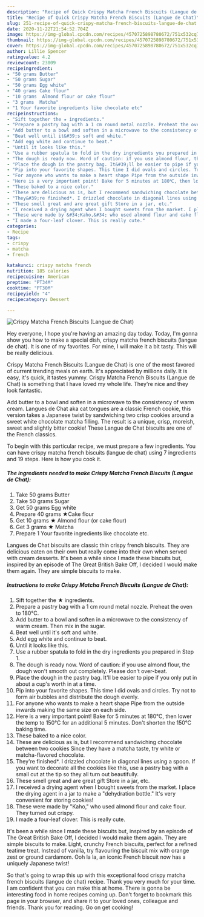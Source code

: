 ```yaml
---
description: "Recipe of Quick Crispy Matcha French Biscuits (Langue de Chat)"
title: "Recipe of Quick Crispy Matcha French Biscuits (Langue de Chat)"
slug: 251-recipe-of-quick-crispy-matcha-french-biscuits-langue-de-chat
date: 2020-11-22T21:54:52.704Z
image: https://img-global.cpcdn.com/recipes/4570725898780672/751x532cq70/crispy-matcha-french-biscuits-langue-de-chat-recipe-main-photo.jpg
thumbnail: https://img-global.cpcdn.com/recipes/4570725898780672/751x532cq70/crispy-matcha-french-biscuits-langue-de-chat-recipe-main-photo.jpg
cover: https://img-global.cpcdn.com/recipes/4570725898780672/751x532cq70/crispy-matcha-french-biscuits-langue-de-chat-recipe-main-photo.jpg
author: Lillie Spencer
ratingvalue: 4.2
reviewcount: 23009
recipeingredient:
- "50 grams Butter"
- "50 grams Sugar"
- "50 grams Egg white"
- "40 grams Cake flour"
- "10 grams  Almond flour or cake flour"
- "3 grams  Matcha"
- "1 Your favorite ingredients like chocolate etc"
recipeinstructions:
- "Sift together the ★ ingredients."
- "Prepare a pastry bag with a 1 cm round metal nozzle. Preheat the oven to 180℃."
- "Add butter to a bowl and soften in a microwave to the consistency of warm cream. Then mix in the sugar."
- "Beat well until it&#39;s soft and white."
- "Add egg white and continue to beat."
- "Until it looks like this."
- "Use a rubber spatula to fold in the dry ingredients you prepared in Step 1."
- "The dough is ready now. Word of caution: if you use almond flour, the dough won&#39;t smooth out completely. Please don&#39;t over-beat."
- "Place the dough in the pastry bag. It&#39;ll be easier to pipe if you only put in about a cup&#39;s worth in at a time."
- "Pip into your favorite shapes. This time I did ovals and circles. Try not to form air bubbles and distribute the dough evenly."
- "For anyone who wants to make a heart shape Pipe from the outside inwards making the same size on each side."
- "Here is a very important point! Bake for 5 minutes at 180℃, then lower the temp to 150℃ for an additional 5 minutes. Don&#39;t shorten the 150℃ baking time."
- "These baked to a nice color."
- "These are delicious as is, but I recommend sandwiching chocolate between two cookies Since they have a matcha taste, try white or matcha-flavored chocolate."
- "They&#39;re finished*. I drizzled chocolate in diagonal lines using a spoon. If you want to decorate all the cookies like this, use a pastry bag with a small cut at the tip so they all turn out beautifully."
- "These smell great and are great gift Store in a jar, etc."
- "I received a drying agent when I bought sweets from the market. I place the drying agent in a jar to make a &#34;dehydration bottle.&#34; It&#39;s very convenient for storing cookies!"
- "These were made by &#34;Kaho,&#34; who used almond flour and cake flour. They turned out crispy."
- "I made a four-leaf clover. This is really cute."
categories:
- Recipe
tags:
- crispy
- matcha
- french

katakunci: crispy matcha french 
nutrition: 185 calories
recipecuisine: American
preptime: "PT34M"
cooktime: "PT30M"
recipeyield: "4"
recipecategory: Dessert

---
```



![Crispy Matcha French Biscuits (Langue de Chat)](https://img-global.cpcdn.com/recipes/4570725898780672/751x532cq70/crispy-matcha-french-biscuits-langue-de-chat-recipe-main-photo.jpg)

Hey everyone, I hope you're having an amazing day today. Today, I'm gonna show you how to make a special dish, crispy matcha french biscuits (langue de chat). It is one of my favorites. For mine, I will make it a bit tasty. This will be really delicious.

Crispy Matcha French Biscuits (Langue de Chat) is one of the most favored of current trending meals on earth. It's appreciated by millions daily. It is easy, it's quick, it tastes yummy. Crispy Matcha French Biscuits (Langue de Chat) is something that I have loved my whole life. They're nice and they look fantastic.

Add butter to a bowl and soften in a microwave to the consistency of warm cream. Langues de Chat aka cat tongues are a classic French cookie, this version takes a Japanese twist by sandwiching two crisp cookies around a sweet white chocolate matcha filling. The result is a unique, crisp, moreish, sweet and slightly bitter cookie! These Langue de Chat biscuits are one of the French classics.


To begin with this particular recipe, we must prepare a few ingredients. You can have crispy matcha french biscuits (langue de chat) using 7 ingredients and 19 steps. Here is how you cook it.

<!--inarticleads1-->

##### The ingredients needed to make Crispy Matcha French Biscuits (Langue de Chat):

1. Take 50 grams Butter
1. Take 50 grams Sugar
1. Get 50 grams Egg white
1. Prepare 40 grams ★Cake flour
1. Get 10 grams ★ Almond flour (or cake flour)
1. Get 3 grams ★ Matcha
1. Prepare 1 Your favorite ingredients like chocolate etc.


Langues de Chat biscuits are classic thin crispy french biscuits. They are delicious eaten on their own but really come into their own when served with cream desserts. It&#39;s been a while since I made these biscuits but, inspired by an episode of The Great British Bake Off, I decided I would make them again. They are simple biscuits to make. 

<!--inarticleads2-->

##### Instructions to make Crispy Matcha French Biscuits (Langue de Chat):

1. Sift together the ★ ingredients.
1. Prepare a pastry bag with a 1 cm round metal nozzle. Preheat the oven to 180℃.
1. Add butter to a bowl and soften in a microwave to the consistency of warm cream. Then mix in the sugar.
1. Beat well until it&#39;s soft and white.
1. Add egg white and continue to beat.
1. Until it looks like this.
1. Use a rubber spatula to fold in the dry ingredients you prepared in Step 1.
1. The dough is ready now. Word of caution: if you use almond flour, the dough won&#39;t smooth out completely. Please don&#39;t over-beat.
1. Place the dough in the pastry bag. It&#39;ll be easier to pipe if you only put in about a cup&#39;s worth in at a time.
1. Pip into your favorite shapes. This time I did ovals and circles. Try not to form air bubbles and distribute the dough evenly.
1. For anyone who wants to make a heart shape Pipe from the outside inwards making the same size on each side.
1. Here is a very important point! Bake for 5 minutes at 180℃, then lower the temp to 150℃ for an additional 5 minutes. Don&#39;t shorten the 150℃ baking time.
1. These baked to a nice color.
1. These are delicious as is, but I recommend sandwiching chocolate between two cookies Since they have a matcha taste, try white or matcha-flavored chocolate.
1. They&#39;re finished*. I drizzled chocolate in diagonal lines using a spoon. If you want to decorate all the cookies like this, use a pastry bag with a small cut at the tip so they all turn out beautifully.
1. These smell great and are great gift Store in a jar, etc.
1. I received a drying agent when I bought sweets from the market. I place the drying agent in a jar to make a &#34;dehydration bottle.&#34; It&#39;s very convenient for storing cookies!
1. These were made by &#34;Kaho,&#34; who used almond flour and cake flour. They turned out crispy.
1. I made a four-leaf clover. This is really cute.


It&#39;s been a while since I made these biscuits but, inspired by an episode of The Great British Bake Off, I decided I would make them again. They are simple biscuits to make. Light, crunchy French biscuits, perfect for a refined teatime treat. Instead of vanilla, try flavouring the biscuit mix with orange zest or ground cardamom. Ooh la la, an iconic French biscuit now has a uniquely Japanese twist! 

So that's going to wrap this up with this exceptional food crispy matcha french biscuits (langue de chat) recipe. Thank you very much for your time. I am confident that you can make this at home. There is gonna be interesting food in home recipes coming up. Don't forget to bookmark this page in your browser, and share it to your loved ones, colleague and friends. Thank you for reading. Go on get cooking!
